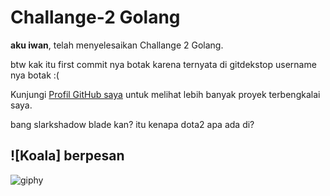# Challange-2 Golang

**aku iwan**, telah menyelesaikan Challange 2 Golang.

btw kak itu first commit nya botak karena ternyata di gitdekstop username nya botak :(

Kunjungi [Profil GitHub saya](https://github.com/Zegione) untuk melihat lebih banyak proyek terbengkalai saya.

bang slarkshadow blade kan? itu kenapa dota2 apa ada di?

![Koala] berpesan
---

![giphy](https://github.com/Zegione/Challange2/assets/118948791/ecc24f14-e892-44cd-9520-05d12c6415a9)


